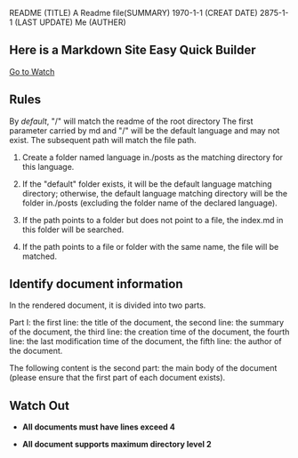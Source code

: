 README (TITLE)
A Readme file(SUMMARY)
1970-1-1 (CREAT DATE)
2875-1-1 (LAST UPDATE)
Me (AUTHER)

## Here is a Markdown Site Easy Quick Builder

[Go to Watch](https://github.com/STARTRACEX/MDStaticSiteBuilder)

## Rules

By *default*, "/" will match the readme of the root directory The first parameter carried by md and "/" will be the default language and may not exist. The subsequent path will match the file path.

1. Create a folder named language in./posts as the matching directory for this language.

2. If the "default" folder exists, it will be the default language matching directory; otherwise, the default language matching directory will be the folder in./posts (excluding the folder name of the declared language).

3. If the path points to a folder but does not point to a file, the index.md in this folder will be searched.

4. If the path points to a file or folder with the same name, the file will be matched.

## Identify document information

In the rendered document, it is divided into two parts.

Part I: the first line: the title of the document, the second line: the summary of the document, the third line: the creation time of the document, the fourth line: the last modification time of the document, the fifth line: the author of the document.

The following content is the second part: the main body of the document (please ensure that the first part of each document exists).

## **Watch Out**

- **All documents must have lines exceed 4**

- **All document supports maximum directory level 2**
